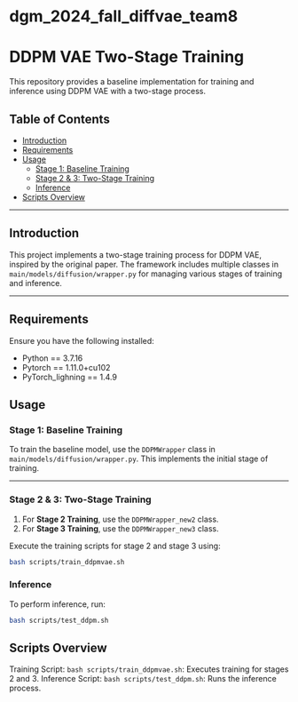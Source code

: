 # dgm_2024_fall_diffvae_team8


# DDPM VAE Two-Stage Training

This repository provides a baseline implementation for training and inference using DDPM VAE with a two-stage process.

## Table of Contents
- [Introduction](#introduction)
- [Requirements](#requirements)
- [Usage](#usage)
  - [Stage 1: Baseline Training](#stage-1-baseline-training)
  - [Stage 2 & 3: Two-Stage Training](#stage-2--3-two-stage-training)
  - [Inference](#inference)
- [Scripts Overview](#scripts-overview)

---

## Introduction

This project implements a two-stage training process for DDPM VAE, inspired by the original paper. The framework includes multiple classes in `main/models/diffusion/wrapper.py` for managing various stages of training and inference.

---

## Requirements

Ensure you have the following installed:
- Python == 3.7.16
- Pytorch == 1.11.0+cu102
- PyTorch_lighning == 1.4.9

## Usage

### Stage 1: Baseline Training
To train the baseline model, use the `DDPMWrapper` class in `main/models/diffusion/wrapper.py`. This implements the initial stage of training.

---

### Stage 2 & 3: Two-Stage Training
1. For **Stage 2 Training**, use the `DDPMWrapper_new2` class.
2. For **Stage 3 Training**, use the `DDPMWrapper_new3` class.

Execute the training scripts for stage 2 and stage 3 using:
```bash
bash scripts/train_ddpmvae.sh
```

### Inference
To perform inference, run:
```bash
bash scripts/test_ddpm.sh
```

## Scripts Overview
Training Script:
`bash scripts/train_ddpmvae.sh`: Executes training for stages 2 and 3.
Inference Script:
`bash scripts/test_ddpm.sh`: Runs the inference process.